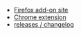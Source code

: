 * [Firefox add-on site](https://addons.mozilla.org/en-US/firefox/addon/List-all-Links/)
* [Chrome extension](https://chromewebstore.google.com/detail/list-all-links/kmdahcegpgbgcpadeomdieodglfedabj)
* [releases / changelog](https://github.com/cubeleco/listAllLinks/releases)
